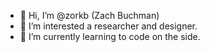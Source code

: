 - 👋 Hi, I’m @zorkb (Zach Buchman)
- 👀 I’m interested a researcher and designer.
- 🌱 I’m currently learning to code on the side.


<!---
zorkb/zorkb is a ✨ special ✨ repository because its `README.md` (this file) appears on your GitHub profile.
You can click the Preview link to take a look at your changes.
--->
